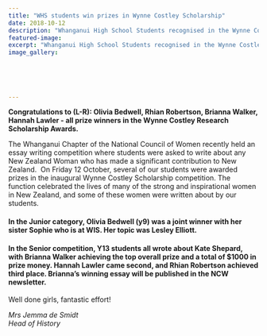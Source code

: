 ```yaml
---
title: "WHS students win prizes in Wynne Costley Scholarship"
date: 2018-10-12
description: "Whanganui High School Students recognised in the Wynne Costley Research Scholarship Awards..."
featured-image: 
excerpt: "Whanganui High School Students recognised in the Wynne Costley Research Scholarship Awards."
image_gallery:
	
	
	
	
	
---
```


<p><strong>Congratulations to (L-R): Olivia Bedwell, Rhian Robertson, Brianna Walker, Hannah Lawler - all prize winners in the Wynne Costley Research Scholarship Awards.</strong></p>
<p>The Whanganui Chapter of the National Council of Women recently held an essay writing competition where students were asked to write about any New Zealand Woman who has made a significant contribution to New Zealand.&nbsp; On Friday 12 October, several of our students were awarded prizes in the inaugural Wynne Costley Scholarship competition. The function celebrated the lives of many of the strong and inspirational women in New Zealand, and some of these women were written about by our students.</p>
<h4>In the Junior category, Olivia Bedwell (y9) was a joint winner with her sister Sophie who is at WIS. Her topic was Lesley Elliott.</h4>
<h4>In the Senior competition, Y13 students all wrote about Kate Shepard, with Brianna Walker achieving the top overall prize and a total of $1000 in prize money. Hannah Lawler came second, and Rhian Robertson achieved third place. Brianna&rsquo;s winning essay will be published in the NCW newsletter.</h4>
<p>Well done girls, fantastic effort!</p>
<p><em>Mrs Jemma de Smidt</em><br /><em>Head of History</em></p>

